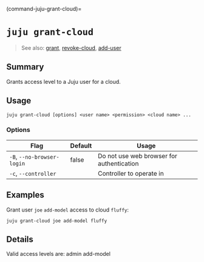 (command-juju-grant-cloud)=
# `juju grant-cloud`
> See also: [grant](#grant), [revoke-cloud](#revoke-cloud), [add-user](#add-user)

## Summary
Grants access level to a Juju user for a cloud.

## Usage
```juju grant-cloud [options] <user name> <permission> <cloud name> ...```

### Options
| Flag | Default | Usage |
| --- | --- | --- |
| `-B`, `--no-browser-login` | false | Do not use web browser for authentication |
| `-c`, `--controller` |  | Controller to operate in |

## Examples

Grant user `joe` `add-model` access to cloud `fluffy`:

    juju grant-cloud joe add-model fluffy


## Details
Valid access levels are:
    admin
    add-model